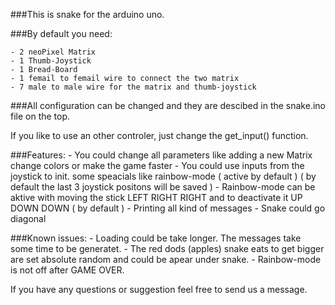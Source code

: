 ###This is snake for the arduino uno.

###By default you need:

	- 2 neoPixel Matrix
	- 1 Thumb-Joystick
	- 1 Bread-Board
	- 1 femail to femail wire to connect the two matrix
	- 7 male to male wire for the matrix and thumb-joystick
	
###All configuration can be changed and they are descibed in the snake.ino file on the top.

If you like to use an other controler, just change the get_input() function. 

###Features:
        - You could change all parameters like adding a new Matrix change colors or make the game faster
	- You could use inputs from the joystick to init. some speacials like rainbow-mode ( active by default )
		( by default the last 3 joystick positons will be saved ) 
	- Rainbow-mode can be aktive with moving the stick LEFT RIGHT RIGHT and to deactivate it UP DOWN DOWN ( by default )
	- Printing all kind of messages 
	- Snake could go diagonal 

###Known issues:
	- Loading could be take longer. The messages take some time to be generatet. 
	- The red dods (apples) snake eats to get bigger are set absolute random and could be apear under snake.
	- Rainbow-mode is not off after GAME OVER. 


If you have any questions or suggestion feel free to send us a message.
